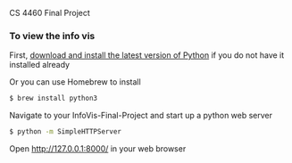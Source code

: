 CS 4460 Final Project

### To view the info vis

First, [download and install the latest version of Python](https://www.python.org/downloads/) if you do not have it installed already

Or you can use Homebrew to install
```sh
$ brew install python3
```
Navigate to your InfoVis-Final-Project and start up a python web server
```sh
$ python -m SimpleHTTPServer
```
Open http://127.0.0.1:8000/ in your web browser
